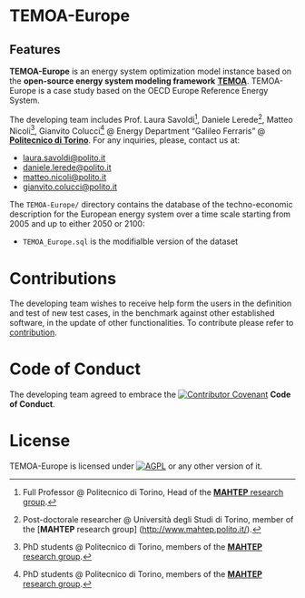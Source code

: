 # TEMOA-Europe

## Features

**TEMOA-Europe** is an energy system optimization model instance based on the **open-source energy system modeling framework** [**TEMOA**](https://temoacloud.com/). TEMOA-Europe is a case study based on the OECD Europe Reference Energy System.

The developing team includes Prof. Laura Savoldi[^1], Daniele Lerede[^2], Matteo Nicoli[^3], Gianvito Colucci[^3]  @ Energy Department “Galileo Ferraris” @ [**Politecnico di Torino**](https://www.polito.it/). For any inquiries, please, contact us at:
* laura.savoldi@polito.it
* daniele.lerede@polito.it
* matteo.nicoli@polito.it
* gianvito.colucci@polito.it

[^1]: Full Professor @ Politecnico di Torino, Head of the [**MAHTEP** research group](http://www.mahtep.polito.it/).
[^2]: Post-doctorale researcher @ Università degli Studi di Torino, member of the [**MAHTEP** research group] (http://www.mahtep.polito.it/).
[^3]: PhD students @ Politecnico di Torino, members of the [**MAHTEP** research group](http://www.mahtep.polito.it/).

The `TEMOA-Europe/` directory contains the database of the techno-economic description for the European energy system over a time scale starting from 2005 and up to either 2050 or 2100:
 - `TEMOA_Europe.sql` is the modifialble version of the dataset

# Contributions

The developing team wishes to receive help form the users in the definition and test of new test cases, in the benchmark against other established software, in the update of other functionalities.
To contribute please refer to [contribution](CONTRIBUTION.md).

# Code of Conduct

The developing team agreed to embrace the [![Contributor Covenant](https://img.shields.io/badge/Contributor%20Covenant-2.1-4baaaa.svg)](CODE_OF_CONDUCT.md) **Code of Conduct**.
 
 # License
 TEMOA-Europe is licensed under [![AGPL](https://www.gnu.org/graphics/agplv3-with-text-100x42.png)](LICENSE) or any other version of it.
